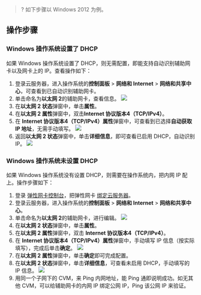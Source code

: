 >? 如下步骤以 Windows 2012 为例。
>

## 操作步骤
### Windows 操作系统设置了 DHCP
如果 Windows 操作系统设置了 DHCP，则无需配置，即能支持自动识别辅助网卡以及网卡上的 IP。查看操作如下：
1. 登录云服务器，进入操作系统的**控制面板** > **网络和 Internet** > **网络和共享中心**，可查看到已自动识别辅助网卡。
2. 单击命名为**以太网 2**的辅助网卡，查看信息。
![](https://main.qcloudimg.com/raw/b8498adcc2896f436a1bfdc96d11090d.png)
3. 在**以太网 2 状态**弹窗中，单击**属性**。
4. 在**以太网 2 属性**弹窗中，双击**Internet 协议版本4（TCP/IPv4）**。
5. 在 **Internet 协议版本4（TCP/IPv4）属性**弹窗中，可查看到已选择**自动获取 IP 地址**，无需手动填写。
![](https://main.qcloudimg.com/raw/93256b91fa4124b39c9e67a7ca06ead4.png)
6. 返回**以太网 2 状态**弹窗中，单击**详细信息**，即可查看已启用 DHCP，自动识别 IP。
![](https://main.qcloudimg.com/raw/2b8c5273070b0880a2e0b8482a572ce6.png)

### Windows 操作系统未设置 DHCP
如果 Windows 操作系统没有设置 DHCP，则需要在操作系统内，把内网 IP 配上。操作步骤如下：
1. 登录 [弹性网卡控制台](https://console.cloud.tencent.com/vpc/eni?rid=1)，把弹性网卡 [绑定云服务器](https://cloud.tencent.com/document/product/576/18535#.E7.BB.91.E5.AE.9A.E4.BA.91.E6.9C.8D.E5.8A.A1.E5.99.A8)。
2. 登录云服务器，进入操作系统的**控制面板** > **网络和 Internet** > **网络和共享中心**。
3. 单击命名为**以太网 2**的辅助网卡，进行编辑。
![](https://main.qcloudimg.com/raw/b8498adcc2896f436a1bfdc96d11090d.png)
4. 在**以太网 2 状态**弹窗中，单击**属性**。
5. 在**以太网 2 属性**弹窗中，双击 **Internet 协议版本4（TCP/IPv4）**。
6. 在 **Internet 协议版本4（TCP/IPv4）属性**弹窗中，手动填写 IP 信息（按实际填写），完成后单击**确定**。
![](https://main.qcloudimg.com/raw/71eefd1aa5299036a4789792b3bb9602.png)
7. 在**以太网 2 属性**弹窗中，单击**确定**即可完成配置。
8. 在**以太网 2 状态**弹窗中，单击**详细信息**，可查看未启用 DHCP，手动填写的 IP 信息。
![](https://main.qcloudimg.com/raw/3fe09a17eca280416d8ad64fb52a1675.png)
9. 用同一个子网下的 CVM，来 Ping 内网地址，能 Ping 通即说明成功。如无其他 CVM，可以给辅助网卡的内网 IP 绑定公网 IP，Ping 该公网 IP 来验证。
